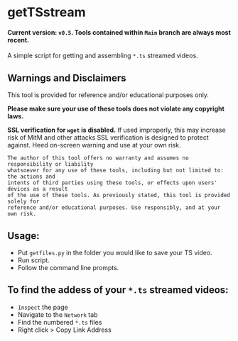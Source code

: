 # getTSstream

#### Current version: `v0.5`. Tools contained within `Main` branch are always most recent.

A simple script for getting and assembling `*.ts` streamed videos. 

## Warnings and Disclaimers

This tool is provided for reference and/or educational purposes only. 

**Please make sure your use of these tools does not violate any copyright laws.** 

**SSL verification for `wget` is disabled.** If used improperly, this may increase risk of MitM and other attacks SSL verification is designed to protect against. Heed on-screen warning and use at your own risk.

```
The author of this tool offers no warranty and assumes no responsibility or liability 
whatsoever for any use of these tools, including but not limited to: the actions and 
intents of third parties using these tools, or effects upon users' devices as a result 
of the use of these tools. As previously stated, this tool is provided solely for 
reference and/or educational purposes. Use responsibly, and at your own risk.
```
## Usage:
- Put `getfiles.py` in the folder you would like to save your TS video.
- Run script.
- Follow the command line prompts.

## To find the addess of your `*.ts` streamed videos:
- `Inspect` the page
- Navigate to the `Network` tab
- Find the numbered `*.ts` files
- Right click > Copy Link Address
